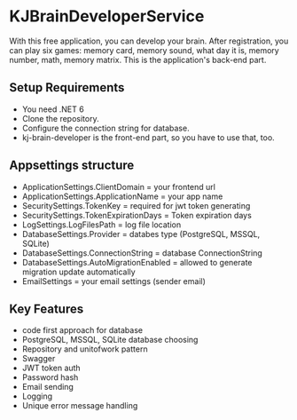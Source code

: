 # KJBrainDeveloperService

With this free application, you can develop your brain. After registration, you can play six games: memory card, memory sound, what day it is, memory number, math, memory matrix.
This is the application's back-end part.

## Setup Requirements
- You need .NET 6
- Clone the repository.
- Configure the connection string for database.
- kj-brain-developer is the front-end part, so you have to use that, too.

## Appsettings structure
- ApplicationSettings.ClientDomain = your frontend url
- ApplicationSettings.ApplicationName = your app name
- SecuritySettings.TokenKey = required for jwt token generating
- SecuritySettings.TokenExpirationDays = Token expiration days
- LogSettings.LogFilesPath = log file location
- DatabaseSettings.Provider = databes type (PostgreSQL, MSSQL, SQLite)
- DatabaseSettings.ConnectionString = database ConnectionString
- DatabaseSettings.AutoMigrationEnabled = allowed to generate migration update automatically
- EmailSettings = your email settings (sender email)

## Key Features
- code first approach for database
- PostgreSQL, MSSQL, SQLite database choosing
- Repository and unitofwork pattern
- Swagger
- JWT token auth
- Password hash
- Email sending
- Logging
- Unique error message handling
